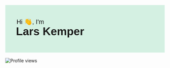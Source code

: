 <p align="center">
<img src="header.png?raw=true"/>
</p>

![Profile views](https://gpvc.arturio.dev/LarsKemper)
